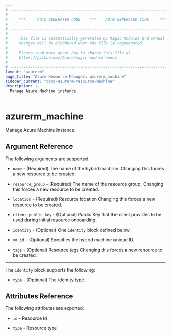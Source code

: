 ```yaml
---
# ----------------------------------------------------------------------------
#
#     ***     AUTO GENERATED CODE    ***    AUTO GENERATED CODE     ***
#
# ----------------------------------------------------------------------------
#
#     This file is automatically generated by Magic Modules and manual
#     changes will be clobbered when the file is regenerated.
#
#     Please read more about how to change this file at
#     https://github.com/Azure/magic-module-specs
#
# ----------------------------------------------------------------------------
layout: "azurerm"
page_title: "Azure Resource Manager: azurerm_machine"
sidebar_current: "docs-azurerm-resource-machine"
description: |-
  Manage Azure Machine instance.
---
```


# azurerm_machine

Manage Azure Machine instance.


## Argument Reference

The following arguments are supported:

* `name` - (Required) The name of the hybrid machine. Changing this forces a new resource to be created.

* `resource_group` - (Required) The name of the resource group. Changing this forces a new resource to be created.

* `location` - (Required) Resource location Changing this forces a new resource to be created.

* `client_public_key` - (Optional) Public Key that the client provides to be used during initial resource onboarding.

* `identity` - (Optional) One `identity` block defined below.

* `vm_id` - (Optional) Specifies the hybrid machine unique ID.

* `tags` - (Optional) Resource tags Changing this forces a new resource to be created.

---

The `identity` block supports the following:

* `type` - (Optional) The identity type.

## Attributes Reference

The following attributes are exported:

* `id` - Resource Id

* `type` - Resource type
